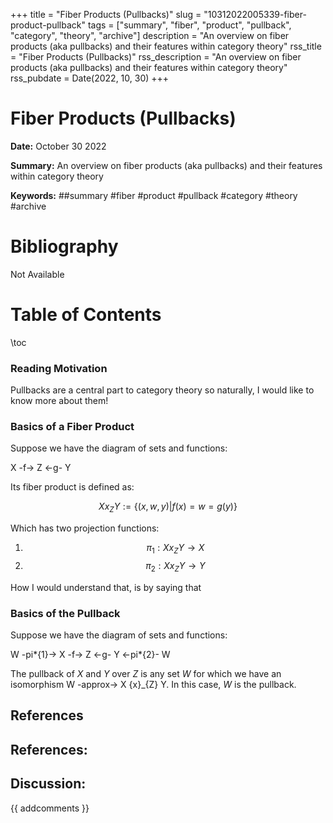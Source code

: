 +++
title = "Fiber Products (Pullbacks)"
slug = "10312022005339-fiber-product-pullback"
tags = ["summary", "fiber", "product", "pullback", "category", "theory", "archive"]
description = "An overview on fiber products (aka pullbacks) and their features within category theory"
rss_title = "Fiber Products (Pullbacks)"
rss_description = "An overview on fiber products (aka pullbacks) and their features within category theory"
rss_pubdate = Date(2022, 10, 30)
+++



Fiber Products (Pullbacks)
=========

**Date:** October 30 2022

**Summary:** An overview on fiber products (aka pullbacks) and their features within category theory

**Keywords:** ##summary #fiber #product #pullback #category #theory  #archive

Bibliography
==========

Not Available

Table of Contents
=========

\toc

### Reading Motivation

Pullbacks are a central part to category theory so naturally, I would like to know more about them!

### Basics of a Fiber Product

Suppose we have the diagram of sets and functions:

X -f-> Z <-g- Y

Its fiber product is defined as:

$$
X{x}_{Z}Y := \{(x, w, y) | f(x) = w = g(y)\}
$$

Which has two projection functions: 

1. $$
    \pi_{1}: X {x}_{Z}Y \rightarrow X
    $$
2. $$
    \pi_{2}: X {x}_{Z}Y \rightarrow Y
    $$

How I would understand that, is by saying that

### Basics of the Pullback

Suppose we have the diagram of sets and functions:

W -pi*{1}-> X -f-> Z <-g- Y <-pi*{2}- W

The pullback of $X$ and $Y$ over $Z$ is any set $W$ for which we have an isomorphism W -approx-> X {x}_{Z} Y.  In this case, $W$ is the pullback.

## References

## References:
## Discussion: 

{{ addcomments }}
